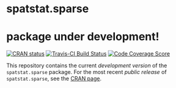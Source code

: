 # spatstat.sparse

# package under development!

[![CRAN status](http://www.r-pkg.org/badges/version/spatstat.sparse)](http://cran.r-project.org/web/packages/spatstat.sparse)
[![Travis-CI Build Status](https://travis-ci.org/spatstat/spatstat.sparse.png?branch=master)](https://travis-ci.org/spatstat/spatstat.sparse)
[![Code Coverage Score](https://codecov.io/github/spatstat/spatstat.sparse/coverage.svg?branch=master)](https://codecov.io/github/spatstat/spatstat.sparse?branch=master)

This repository contains the current _development version_ of the
`spatstat.sparse` package. For the most recent _public release_ of
`spatstat.sparse`, see the [CRAN page](https://cran.r-project.org/web/packages/spatstat.sparse).

